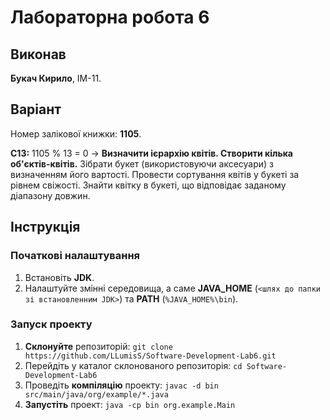 # Лабораторна робота 6
## Виконав
**Букач Кирило**, ІМ-11.
## Варіант
Номер залікової книжки: **1105**.  
  
**С13:** 1105 % 13 = 0 -> **Визначити ієрархію квітів. Створити кілька об'єктів-квітів.** Зібрати букет 
(використовуючи аксесуари) з визначенням його вартості. Провести сортування квітів у букеті за рівнем 
свіжості. Знайти квітку в букеті, що відповідає заданому діапазону довжин.  
## Інструкція
### Початкові налаштування
1. Встановіть **JDK**.
2. Налаштуйте змінні середовища, а саме **JAVA_HOME** (`<шлях до папки зі встановленним JDK>`) та **PATH** (`%JAVA_HOME%\bin`).
### Запуск проекту
1. **Склонуйте** репозиторій: `git clone https://github.com/LLumisS/Software-Development-Lab6.git`
2. Перейдіть у каталог склонованого репозиторія: `cd Software-Development-Lab6`
3. Проведіть **компіляцію** проекту: `javac -d bin src/main/java/org/example/*.java`
4. **Запустіть** проект: `java -cp bin org.example.Main`
